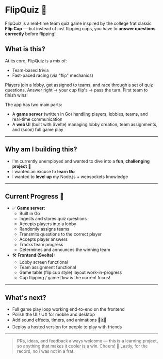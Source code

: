 # FlipQuiz 🎉

FlipQuiz is a real-time team quiz game inspired by the college frat classic **Flip Cup** — but instead of just flipping cups, you have to **answer questions correctly** before flipping!

## What is this?

At its core, FlipQuiz is a mix of:
- Team-based trivia
- Fast-paced racing (via "flip" mechanics)

Players join a lobby, get assigned to teams, and race through a set of quiz questions. Answer right → your cup flip's → pass the turn. First team to finish wins!

The app has two main parts:
- A **game server** (written in Go) handling players, lobbies, teams, and real-time communication
- A **web UI** (built with Svelte) managing lobby creation, team assignments, and (soon) full game play

---
## Why am I building this?
- I'm currently unemployed and wanted to dive into a **fun, challenging project** 🎯
- I wanted an excuse to **learn Go** 
- I wanted to **level up** my Node.js + websockets knowledge

---
## Current Progress 🚀
- ✅ **Game server:**  
  - Built in Go
  - Ingests and stores quiz questions
  - Accepts players into a lobby
  - Randomly assigns teams
  - Transmits questions to the correct player
  - Accepts player answers
  - Tracks team progress
  - Determines and announces the winning team
- 🛠️ **Frontend (Svelte):**
  - Lobby screen functional
  - Team assignment functional
  - Game table (flip cup style) layout work-in-progress
  - Cup flipping / game flow is the current focus!

---
## What's next?

- Full game play loop working end-to-end on the frontend
- Polish the UI / UX for mobile and desktop
- Add sound effects, timers, and animations 🎵⏳✨
- Deploy a hosted version for people to play with friends

---
> PRs, ideas, and feedback always welcome — this is a learning project, so anything that makes it cooler is a win. Cheers! 🍻
> Lastly, for the record, no i was not in a frat. 
